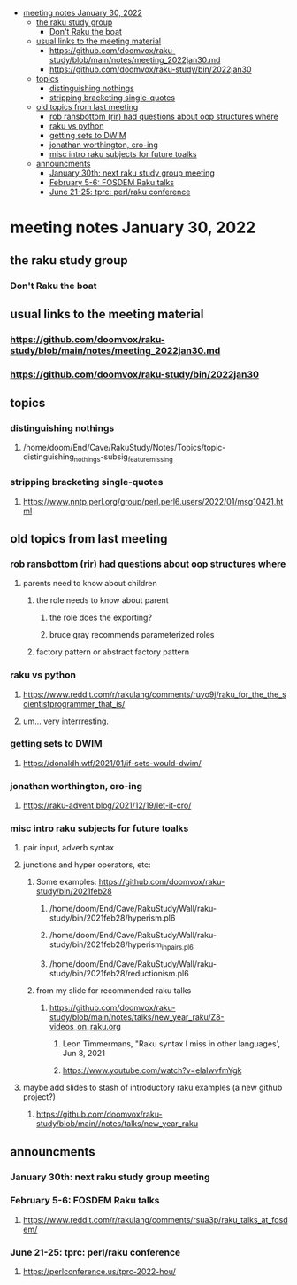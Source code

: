 - [meeting notes January 30, 2022](#orgf56f578)
  - [the raku study group](#org3dd8457)
    - [Don't Raku the boat](#org5424db6)
  - [usual links to the meeting material](#org34c9744)
    - [<https://github.com/doomvox/raku-study/blob/main/notes/meeting_2022jan30.md>](#org562cbf2)
    - [<https://github.com/doomvox/raku-study/bin/2022jan30>](#orgcee4a89)
  - [topics](#orgb68fa7d)
    - [distinguishing nothings](#orgcebf3f5)
    - [stripping bracketing single-quotes](#orgcdd61d9)
  - [old topics from last meeting](#org4edcc6d)
    - [rob ransbottom (rir) had questions about oop structures where](#org6381579)
    - [raku vs python](#orgaefe8c2)
    - [getting sets to DWIM](#orgf8d5c44)
    - [jonathan worthington, cro-ing](#orgeac3ce4)
    - [misc intro raku subjects for future toalks](#org2d2ece8)
  - [announcments](#org274d849)
    - [January 30th: next raku study group meeting](#org80ed1db)
    - [February 5-6: FOSDEM Raku talks](#org1f06487)
    - [June 21-25: tprc: perl/raku conference](#orgdc6df81)


<a id="orgf56f578"></a>

# meeting notes January 30, 2022


<a id="org3dd8457"></a>

## the raku study group


<a id="org5424db6"></a>

### Don't Raku the boat


<a id="org34c9744"></a>

## usual links to the meeting material


<a id="org562cbf2"></a>

### <https://github.com/doomvox/raku-study/blob/main/notes/meeting_2022jan30.md>


<a id="orgcee4a89"></a>

### <https://github.com/doomvox/raku-study/bin/2022jan30>


<a id="orgb68fa7d"></a>

## topics


<a id="orgcebf3f5"></a>

### distinguishing nothings

1.  /home/doom/End/Cave/RakuStudy/Notes/Topics/topic-distinguishing<sub>nothings</sub>-subsig<sub>feature</sub><sub>missing</sub>


<a id="orgcdd61d9"></a>

### stripping bracketing single-quotes

1.  <https://www.nntp.perl.org/group/perl.perl6.users/2022/01/msg10421.html>


<a id="org4edcc6d"></a>

## old topics from last meeting


<a id="org6381579"></a>

### rob ransbottom (rir) had questions about oop structures where

1.  parents need to know about children

    1.  the role needs to know about parent
    
        1.  the role does the exporting?
        
        2.  bruce gray recommends parameterized roles
    
    2.  factory pattern or abstract factory pattern


<a id="orgaefe8c2"></a>

### raku vs python

1.  <https://www.reddit.com/r/rakulang/comments/ruyo9j/raku_for_the_the_scientistprogrammer_that_is/>

2.  um&#x2026; very interrresting.


<a id="orgf8d5c44"></a>

### getting sets to DWIM

1.  <https://donaldh.wtf/2021/01/if-sets-would-dwim/>


<a id="orgeac3ce4"></a>

### jonathan worthington, cro-ing

1.  <https://raku-advent.blog/2021/12/19/let-it-cro/>


<a id="org2d2ece8"></a>

### misc intro raku subjects for future toalks

1.  pair input, adverb syntax

2.  junctions and hyper operators, etc:

    1.  Some examples: <https://github.com/doomvox/raku-study/bin/2021feb28>
    
        1.  /home/doom/End/Cave/RakuStudy/Wall/raku-study/bin/2021feb28/hyperism.pl6
        
        2.  /home/doom/End/Cave/RakuStudy/Wall/raku-study/bin/2021feb28/hyperism<sub>in</sub><sub>pairs.pl6</sub>
        
        3.  /home/doom/End/Cave/RakuStudy/Wall/raku-study/bin/2021feb28/reductionism.pl6
    
    2.  from my slide for recommended raku talks
    
        1.  <https://github.com/doomvox/raku-study/blob/main/notes/talks/new_year_raku/Z8-videos_on_raku.org>
        
            1.  Leon Timmermans, "Raku syntax I miss in other languages', Jun 8, 2021
            
            2.  <https://www.youtube.com/watch?v=elalwvfmYgk>

3.  maybe add slides to stash of introductory raku examples (a new github project?)

    1.  <https://github.com/doomvox/raku-study/blob/main//notes/talks/new_year_raku>


<a id="org274d849"></a>

## announcments


<a id="org80ed1db"></a>

### January 30th: next raku study group meeting


<a id="org1f06487"></a>

### February 5-6: FOSDEM Raku talks

1.  <https://www.reddit.com/r/rakulang/comments/rsua3p/raku_talks_at_fosdem/>


<a id="orgdc6df81"></a>

### June 21-25: tprc: perl/raku conference

1.  <https://perlconference.us/tprc-2022-hou/>
